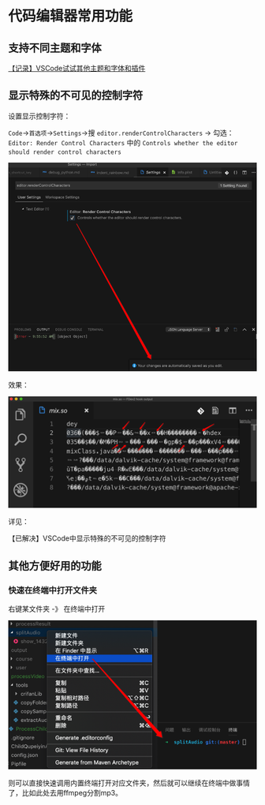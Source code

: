 # 代码编辑器常用功能

## 支持不同主题和字体

[【记录】VSCode试试其他主题和字体和插件](https://www.crifan.com/vscode_trial_other_theme_font_plugin/)

## 显示特殊的不可见的控制字符

设置显示控制字符：

`Code`->`首选项`->`Settings`->搜 `editor.renderControlCharacters` -> 勾选：`Editor: Render Control Characters` 中的 `Controls whether the editor should render control characters`

![VSCode勾选显示控制字符](../assets/img/enable_display_control_characters.png)

效果：

![VSCode中显示控制字符的效果](../assets/img/display_control_characters_effect.png)

详见：

【已解决】VSCode中显示特殊的不可见的控制字符

## 其他方便好用的功能

### 快速在终端中打开文件夹

右键某文件夹 -》 在终端中打开

![右键文件夹在终端中打开](../assets/img/right_click_open_in_terminal.png)

则可以直接快速调用内置终端打开对应文件夹，然后就可以继续在终端中做事情了，比如此处去用ffmpeg分割mp3。

